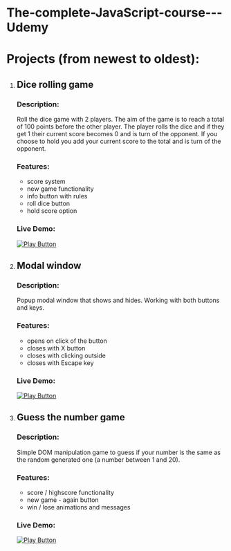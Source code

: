 # The-complete-JavaScript-course---Udemy

# Projects (from newest to oldest):

1.  ##   Dice rolling game

    ### Description: 
    Roll the dice game with 2 players. The aim of the game is to reach a total of 100 points before the other player. The player rolls the dice and if they get 1 their current score becomes 0 and is turn of the opponent. If you choose to hold you add your current score to the total and is  turn of the opponent.
    
    ### Features:
       - score system
       - new game functionality
       - info button with rules
       - roll dice button
       - hold score option
    
    ### Live Demo:
    
    [<img alt="Play Button" src="https://user-images.githubusercontent.com/114406139/211439129-37c7a037-dde4-49d6-bf62-4ffc4f315fa9.PNG" />]( https://roll-the-dice-game-k.netlify.app)
    
3.  ##   Modal window

    ### Description: 
    Popup modal window that shows and hides. Working with both buttons and keys.
    
    ### Features: 
       - opens on click of the button
       - closes with X button
       - closes with clicking outside 
       - closes with Escape key
    
    ### Live Demo:
    
    [<img alt="Play Button" src="https://user-images.githubusercontent.com/114406139/211439129-37c7a037-dde4-49d6-bf62-4ffc4f315fa9.PNG" />](  https://koleto-modal-window.netlify.app/)

     
3.  ##   Guess the number game 

    ### Description: 
     Simple DOM manipulation game to guess if your number is the same as the random generated one (a number between 1 and 20).
    
    ### Features: 
       - score / highscore functionality
       - new game - again button
       - win / lose animations and messages
    
    ### Live Demo:
    
    [<img alt="Play Button" src="https://user-images.githubusercontent.com/114406139/211439129-37c7a037-dde4-49d6-bf62-4ffc4f315fa9.PNG" />](https://koleto-guess-the-number-game.netlify.app)


   
   
